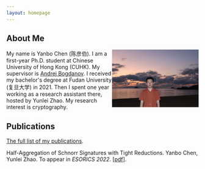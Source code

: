 ```yaml
---
layout: homepage
---
```


## About Me

<img align="right" width="45%" src="./imgs/my_photo.jpg">

My name is Yanbo Chen (陈彦伯). I am a first-year Ph.D. student at Chinese University of Hong Kong (CUHK). My supervisor is [Andrej Bogdanov](http://www.cse.cuhk.edu.hk/~andrejb/). I received my bachelor's degree at Fudan University (复旦大学) in 2021. Then I spent one year working as a research assistant there, hosted by Yunlei Zhao. My research interest is cryptography.

## Publications

[The full list of my publications](./full_list.html).

Half-Aggregation of Schnorr Signatures with Tight Reductions. Yanbo Chen, Yunlei Zhao. To appear in *ESORICS 2022*. [[pdf](http://chen-yan-bo.github.io/files/2022_agg.pdf)].
